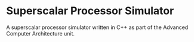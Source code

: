 # Superscalar Processor Simulator

A superscalar processor simulator written in C++ as part of the Advanced Computer Architecture unit.
